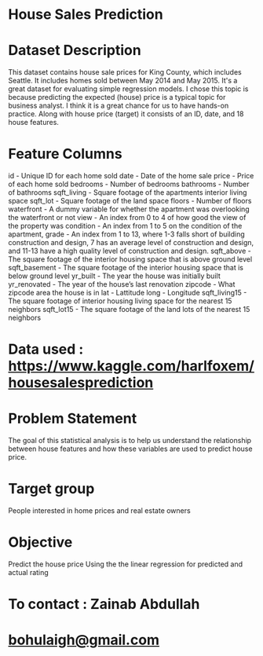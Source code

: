 # House Sales Prediction

# Dataset Description

This dataset contains house sale prices for King County, which includes Seattle. It includes homes sold between May 2014 and May 2015.
It's a great dataset for evaluating simple regression models.
I chose this topic is because predicting the expected (house) price is a typical topic for business analyst. I think it is a great chance for us to have hands-on practice.
Along with house price (target) it consists of an ID, date, and 18 house features.

# Feature Columns

id - Unique ID for each home sold
date - Date of the home sale
price - Price of each home sold
bedrooms - Number of bedrooms
bathrooms - Number of bathrooms
sqft_living - Square footage of the apartments interior living space
sqft_lot - Square footage of the land space
floors - Number of floors
waterfront - A dummy variable for whether the apartment was overlooking the waterfront or not
view - An index from 0 to 4 of how good the view of the property was
condition - An index from 1 to 5 on the condition of the apartment,
grade - An index from 1 to 13, where 1-3 falls short of building construction and design, 7 has an average level of
construction and design, and 11-13 have a high quality level of construction and design.
sqft_above - The square footage of the interior housing space that is above ground level
sqft_basement - The square footage of the interior housing space that is below ground level
yr_built - The year the house was initially built
yr_renovated - The year of the house’s last renovation
zipcode - What zipcode area the house is in
lat - Lattitude
long - Longitude
sqft_living15 - The square footage of interior housing living space for the nearest 15 neighbors
sqft_lot15 - The square footage of the land lots of the nearest 15 neighbors

# Data used : https://www.kaggle.com/harlfoxem/housesalesprediction

# Problem Statement

The goal of this statistical analysis is to help us understand the relationship between house features and how these variables are used to predict house price.

# Target group

People interested in home prices and real estate owners

# Objective
Predict the house price
Using the the linear regression for predicted and actual rating


# To contact  : Zainab Abdullah 
# bohulaigh@gmail.com

